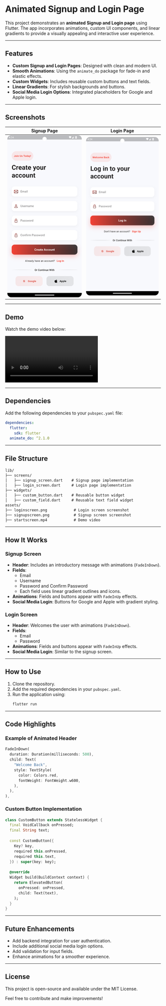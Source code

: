 # Animated Signup and Login Page

This project demonstrates an **animated Signup and Login page** using Flutter. The app incorporates animations, custom UI components, and linear gradients to provide a visually appealing and interactive user experience.

---

## Features

- **Custom Signup and Login Pages**: Designed with clean and modern UI.
- **Smooth Animations**: Using the `animate_do` package for fade-in and elastic effects.
- **Custom Widgets**: Includes reusable custom buttons and text fields.
- **Linear Gradients**: For stylish backgrounds and buttons.
- **Social Media Login Options**: Integrated placeholders for Google and Apple login.

---

## Screenshots

| Signup Page                     | Login Page                     |
|----------------------------------|---------------------------------|
| ![Signup](assets/signupscreen.png) | ![Login](assets/loginscreen.png) |

---

## Demo

Watch the demo video below:

<video src="assets/startscreen.mp4" controls="controls" style="max-width: 100%; height: auto;">
</video>

---

## Dependencies

Add the following dependencies to your `pubspec.yaml` file:

```yaml
dependencies:
  flutter:
    sdk: flutter
  animate_do: ^2.1.0
```

---

## File Structure

```plaintext
lib/
├── screens/
│   ├── signup_screen.dart    # Signup page implementation
│   ├── login_screen.dart     # Login page implementation
├── widgets/
│   ├── custom_button.dart    # Reusable button widget
│   ├── custom_field.dart     # Reusable text field widget
assets/
├── loginscreen.png            # Login screen screenshot
├── signupscreen.png           # Signup screen screenshot
├── startscreen.mp4            # Demo video
```

---

## How It Works

### **Signup Screen**

- **Header**: Includes an introductory message with animations (`FadeInDown`).
- **Fields**: 
  - Email
  - Username
  - Password and Confirm Password
  - Each field uses linear gradient outlines and icons.
- **Animations**: Fields and buttons appear with `FadeInUp` effects.
- **Social Media Login**: Buttons for Google and Apple with gradient styling.

### **Login Screen**

- **Header**: Welcomes the user with animations (`FadeInDown`).
- **Fields**:
  - Email
  - Password
- **Animations**: Fields and buttons appear with `FadeInUp` effects.
- **Social Media Login**: Similar to the signup screen.

---

## How to Use

1. Clone the repository.
2. Add the required dependencies in your `pubspec.yaml`.
3. Run the application using:
   ```bash
   flutter run
   ```

---

## Code Highlights

### Example of Animated Header

```dart
FadeInDown(
  duration: Duration(milliseconds: 500),
  child: Text(
    "Welcome Back",
    style: TextStyle(
      color: Colors.red,
      fontWeight: FontWeight.w600,
    ),
  ),
),
```

### Custom Button Implementation

```dart
class CustomButton extends StatelessWidget {
  final VoidCallback onPressed;
  final String text;

  const CustomButton({
    Key? key,
    required this.onPressed,
    required this.text,
  }) : super(key: key);

  @override
  Widget build(BuildContext context) {
    return ElevatedButton(
      onPressed: onPressed,
      child: Text(text),
    );
  }
}
```

---

## Future Enhancements

- Add backend integration for user authentication.
- Include additional social media login options.
- Add validation for input fields.
- Enhance animations for a smoother experience.

---

## License

This project is open-source and available under the MIT License.

Feel free to contribute and make improvements!

